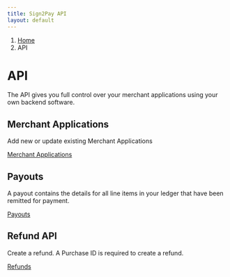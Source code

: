 ```yaml
---
title: Sign2Pay API
layout: default
---
```


<ol class="breadcrumb">
  <li><a href="/">Home</a></li>
  <li>API</li>
</ol>

# API

The API gives you full control over your merchant applications using your own backend software.

## Merchant Applications

Add new or update existing Merchant Applications

[Merchant Applications](merchant-applications.html)

## Payouts

A payout contains the details for all line items in your ledger that have been remitted for payment.

[Payouts](payouts.html)

## Refund API

Create a refund. A Purchase ID is required to create a refund.

[Refunds](refunds.html)
